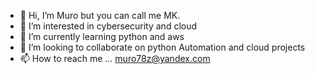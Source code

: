 - 👋 Hi, I’m Muro but you can call me MK.
- 👀 I’m interested in cybersecurity and cloud 
- 🌱 I’m currently learning python and aws 
- 💞️ I’m looking to collaborate on python Automation and cloud projects
- 📫 How to reach me ... muro78z@yandex.com

<!---
idro78/idro78 is a ✨ special ✨ repository because its `README.md` (this file) appears on your GitHub profile.
You can click the Preview link to take a look at your changes.
--->
